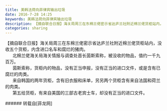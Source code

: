 ```yaml
---
title: 美韩法荷向菲律宾输出垃圾
date: 2016-7-28 14:25
keywords: 美韩法荷向菲律宾输出垃圾
description: 【摘自联合日报】海关局周三在东棉兰佬密示省达庐兰社附近棉兰佬货柜站内，没收五个货柜，内含进口名车和腐烂的猪肉。      北棉兰佬海关局海关情报与调查处首长茵斯索称，被没收的物品，值约一千九百万。      茵斯索称，货柜内的物品，没有正当申报，没有正当的进口文件，或是含有已腐烂的肉类。      来自韩国的两年货柜，含有旧衣服和床单，另另两个货柜含有来自法国和荷兰的肉类。      第五给货柜，有来自美国的三部古老宾士车，却没有正当的进口文件。
categories: sharing
---
```

<td class="t_f" id="postmessage_374980">

【摘自联合日报】海关局周三在东棉兰佬密示省达庐兰社附近棉兰佬货柜站内，没收五个货柜，内含进口名车和腐烂的猪肉。<br/>
      北棉兰佬海关局海关情报与调查处首长茵斯索称，被没收的物品，值约一千九百万。<br/>
      茵斯索称，货柜内的物品，没有正当申报，没有正当的进口文件，或是含有已腐烂的肉类。<br/>
      来自韩国的两年货柜，含有旧衣服和床单，另另两个货柜含有来自法国和荷兰的肉类。<br/>
      第五给货柜，有来自美国的三部古老宾士车，却没有正当的进口文件。<br/>
</td>
###### 转载自[菲龙网]